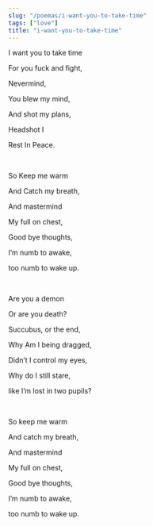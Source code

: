 ```yaml
---
slug: "/poemas/i-want-you-to-take-time"
tags: ["love"]
title: "i-want-you-to-take-time"
---
```

I want you to take time

For you fuck and fight,

Nevermind,

You blew my mind,

And shot my plans,

Headshot I

Rest In Peace.

&nbsp;

So Keep me warm

And Catch my breath,

And mastermind

My full on chest,

Good bye thoughts,

I’m numb to awake,

too numb to wake up.

&nbsp;

Are you a demon

Or are you death?

Succubus, or the end,

Why Am I being dragged,

Didn’t I control my eyes,

Why do I still stare,

like I’m lost in two pupils?

&nbsp;

So keep me warm

And catch my breath,

And mastermind

My full on chest,

Good bye thoughts,

I’m numb to awake,

too numb to wake up.
